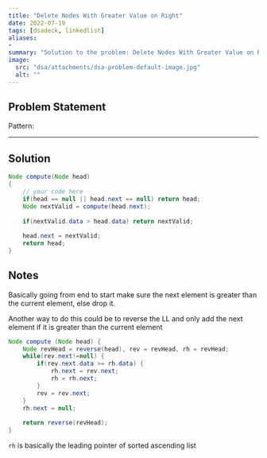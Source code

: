 ```yaml
---
title: "Delete Nodes With Greater Value on Right"
date: 2022-07-19
tags: [dsadeck, linkedlist]
aliases:
- 
summary: "Solution to the problem: Delete Nodes With Greater Value on Right"
image:
  src: "dsa/attachments/dsa-problem-default-image.jpg"
  alt: ""
---
```


## Problem Statement


Pattern: 

---

## Solution
``` java
Node compute(Node head)
{
	// your code here
	if(head == null || head.next == null) return head;
	Node nextValid = compute(head.next);
	
	if(nextValid.data > head.data) return nextValid;
	
	head.next = nextValid;
	return head;
}
```

## Notes
Basically going from end to start
make sure the next element is greater than the current element, else drop it.

Another way to do this could be to reverse the LL
and only add the next element if it is greater than the current element

``` java
Node compute (Node head) {
	Node revHead = reverse(head), rev = revHead, rh = revHead;
	while(rev.next!=null) {
		if(rev.next.data >= rh.data) {
			rh.next = rev.next;
			rh = rh.next;
		}
		rev = rev.next;
	}
	rh.next = null;
	
	return reverse(revHead);
}
```

`rh` is basically the leading pointer of sorted ascending list


